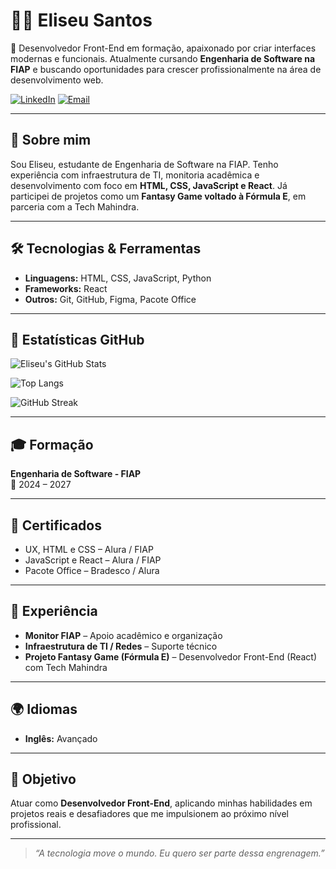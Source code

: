 # 👨‍💻 Eliseu Santos

🎯 Desenvolvedor Front-End em formação, apaixonado por criar interfaces modernas e funcionais. Atualmente cursando **Engenharia de Software na FIAP** e buscando oportunidades para crescer profissionalmente na área de desenvolvimento web.

[![LinkedIn](https://img.shields.io/badge/-LinkedIn-0A66C2?style=for-the-badge&logo=linkedin&logoColor=white)](https://www.linkedin.com/in/eliseu-fesantos/)
[![Email](https://img.shields.io/badge/-Email-D14836?style=for-the-badge&logo=gmail&logoColor=white)](mailto:eliseu.fesantos@gmail.com)

---

## 🧠 Sobre mim

Sou Eliseu, estudante de Engenharia de Software na FIAP. Tenho experiência com infraestrutura de TI, monitoria acadêmica e desenvolvimento com foco em **HTML, CSS, JavaScript e React**. Já participei de projetos como um **Fantasy Game voltado à Fórmula E**, em parceria com a Tech Mahindra.

---

## 🛠️ Tecnologias & Ferramentas

- **Linguagens:** HTML, CSS, JavaScript, Python
- **Frameworks:** React
- **Outros:** Git, GitHub, Figma, Pacote Office

---

## 🚀 Estatísticas GitHub

![Eliseu's GitHub Stats](https://github-readme-stats.vercel.app/api?username=eliseu-fesantos&show_icons=true&theme=radical)

![Top Langs](https://github-readme-stats.vercel.app/api/top-langs/?username=eliseu-fesantos&layout=compact&theme=radical)

![GitHub Streak](https://streak-stats.demolab.com?user=eliseu-fesantos&theme=radical&date_format=M%20j%5B%2C%20Y%5D)

---

## 🎓 Formação

**Engenharia de Software - FIAP**  
📆 2024 – 2027

---

## 📜 Certificados

- UX, HTML e CSS – Alura / FIAP  
- JavaScript e React – Alura / FIAP  
- Pacote Office – Bradesco / Alura  

---

## 💼 Experiência

- **Monitor FIAP** – Apoio acadêmico e organização  
- **Infraestrutura de TI / Redes** – Suporte técnico  
- **Projeto Fantasy Game (Fórmula E)** – Desenvolvedor Front-End (React) com Tech Mahindra  

---

## 🌍 Idiomas

- **Inglês:** Avançado

---

## 📌 Objetivo

Atuar como **Desenvolvedor Front-End**, aplicando minhas habilidades em projetos reais e desafiadores que me impulsionem ao próximo nível profissional.

---

> *“A tecnologia move o mundo. Eu quero ser parte dessa engrenagem.”*
